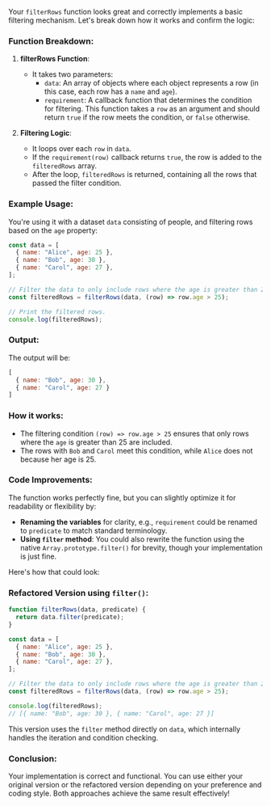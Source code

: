 Your `filterRows` function looks great and correctly implements a basic filtering mechanism. Let's break down how it works and confirm the logic:

### Function Breakdown:

1. **filterRows Function**:
   - It takes two parameters:
     - `data`: An array of objects where each object represents a row (in this case, each row has a `name` and `age`).
     - `requirement`: A callback function that determines the condition for filtering. This function takes a `row` as an argument and should return `true` if the row meets the condition, or `false` otherwise.

2. **Filtering Logic**:
   - It loops over each `row` in `data`.
   - If the `requirement(row)` callback returns `true`, the row is added to the `filteredRows` array.
   - After the loop, `filteredRows` is returned, containing all the rows that passed the filter condition.

### Example Usage:

You're using it with a dataset `data` consisting of people, and filtering rows based on the `age` property:

```javascript
const data = [
  { name: "Alice", age: 25 },
  { name: "Bob", age: 30 },
  { name: "Carol", age: 27 },
];

// Filter the data to only include rows where the age is greater than 25.
const filteredRows = filterRows(data, (row) => row.age > 25);

// Print the filtered rows.
console.log(filteredRows);
```

### Output:

The output will be:

```javascript
[
  { name: "Bob", age: 30 },
  { name: "Carol", age: 27 }
]
```

### How it works:
- The filtering condition `(row) => row.age > 25` ensures that only rows where the `age` is greater than 25 are included.
- The rows with `Bob` and `Carol` meet this condition, while `Alice` does not because her age is 25.

### Code Improvements:
The function works perfectly fine, but you can slightly optimize it for readability or flexibility by:
- **Renaming the variables** for clarity, e.g., `requirement` could be renamed to `predicate` to match standard terminology.
- **Using `filter` method**: You could also rewrite the function using the native `Array.prototype.filter()` for brevity, though your implementation is just fine.

Here's how that could look:

### Refactored Version using `filter()`:

```javascript
function filterRows(data, predicate) {
  return data.filter(predicate);
}

const data = [
  { name: "Alice", age: 25 },
  { name: "Bob", age: 30 },
  { name: "Carol", age: 27 },
];

// Filter the data to only include rows where the age is greater than 25.
const filteredRows = filterRows(data, (row) => row.age > 25);

console.log(filteredRows);
// [{ name: "Bob", age: 30 }, { name: "Carol", age: 27 }]
```

This version uses the `filter` method directly on `data`, which internally handles the iteration and condition checking.

### Conclusion:
Your implementation is correct and functional. You can use either your original version or the refactored version depending on your preference and coding style. Both approaches achieve the same result effectively!